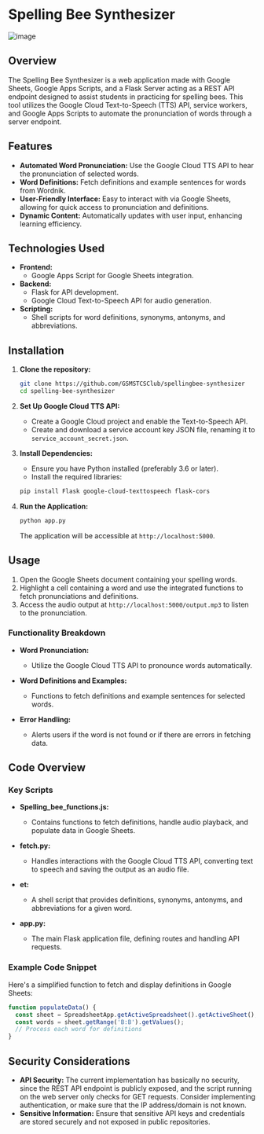 # Spelling Bee Synthesizer

![image](https://github.com/user-attachments/assets/097dcced-996e-4df3-a618-d2d1811d5ea0)

## Overview
The Spelling Bee Synthesizer is a web application made with Google Sheets, Google Apps Scripts, and a Flask Server acting as a REST API endpoint designed to assist students in practicing for spelling bees. This tool utilizes the Google Cloud Text-to-Speech (TTS) API, service workers, and Google Apps Scripts to automate the pronunciation of words through a server endpoint.

## Features

- **Automated Word Pronunciation:** Use the Google Cloud TTS API to hear the pronunciation of selected words.
- **Word Definitions:** Fetch definitions and example sentences for words from Wordnik.
- **User-Friendly Interface:** Easy to interact with via Google Sheets, allowing for quick access to pronunciation and definitions.
- **Dynamic Content:** Automatically updates with user input, enhancing learning efficiency.

## Technologies Used

- **Frontend:**
  - Google Apps Script for Google Sheets integration.
- **Backend:**
  - Flask for API development.
  - Google Cloud Text-to-Speech API for audio generation.
- **Scripting:**
  - Shell scripts for word definitions, synonyms, antonyms, and abbreviations.

## Installation

1. **Clone the repository:**

   ```bash
   git clone https://github.com/GSMSTCSClub/spellingbee-synthesizer
   cd spelling-bee-synthesizer
   ```

2. **Set Up Google Cloud TTS API:**
   - Create a Google Cloud project and enable the Text-to-Speech API.
   - Create and download a service account key JSON file, renaming it to `service_account_secret.json`.

3. **Install Dependencies:**
   - Ensure you have Python installed (preferably 3.6 or later).
   - Install the required libraries:

   ```bash
   pip install Flask google-cloud-texttospeech flask-cors
   ```

4. **Run the Application:**

   ```bash
   python app.py
   ```

   The application will be accessible at `http://localhost:5000`.

## Usage

1. Open the Google Sheets document containing your spelling words.
2. Highlight a cell containing a word and use the integrated functions to fetch pronunciations and definitions.
3. Access the audio output at `http://localhost:5000/output.mp3` to listen to the pronunciation.

### Functionality Breakdown

- **Word Pronunciation:**
  - Utilize the Google Cloud TTS API to pronounce words automatically.
  
- **Word Definitions and Examples:**
  - Functions to fetch definitions and example sentences for selected words.

- **Error Handling:**
  - Alerts users if the word is not found or if there are errors in fetching data.

## Code Overview

### Key Scripts

- **Spelling_bee_functions.js:** 
  - Contains functions to fetch definitions, handle audio playback, and populate data in Google Sheets.

- **fetch.py:** 
  - Handles interactions with the Google Cloud TTS API, converting text to speech and saving the output as an audio file.

- **et:** 
  - A shell script that provides definitions, synonyms, antonyms, and abbreviations for a given word.

- **app.py:** 
  - The main Flask application file, defining routes and handling API requests.

### Example Code Snippet

Here's a simplified function to fetch and display definitions in Google Sheets:

```javascript
function populateData() {
  const sheet = SpreadsheetApp.getActiveSpreadsheet().getActiveSheet();
  const words = sheet.getRange('B:B').getValues();
  // Process each word for definitions
}
```

## Security Considerations

- **API Security:** The current implementation has basically no security, since the REST API endpoint is publicly exposed, and the script running on the web server only checks for GET requests. Consider implementing authentication, or make sure that the IP address/domain is not known.
- **Sensitive Information:** Ensure that sensitive API keys and credentials are stored securely and not exposed in public repositories.

